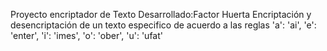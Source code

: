 Proyecto encriptador de Texto
Desarrollado:Factor Huerta
Encriptación y desencriptación de un texto especifico  de acuerdo a las reglas
'a': 'ai',
'e': 'enter',
'i': 'imes',
'o': 'ober',
'u': 'ufat'




